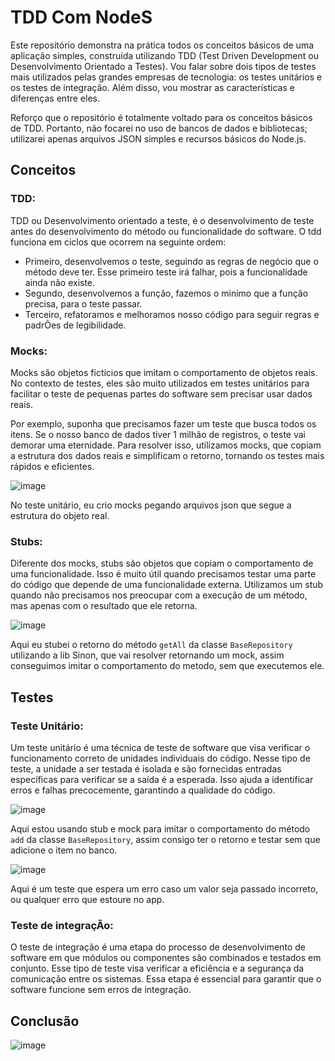 # TDD Com NodeS

Este repositório demonstra na prática todos os conceitos básicos de uma aplicação simples, construída utilizando TDD (Test Driven Development ou Desenvolvimento Orientado a Testes). Vou falar sobre dois tipos de testes mais utilizados pelas grandes empresas de tecnologia: os testes unitários e os testes de integração. Além disso, vou mostrar as características e diferenças entre eles.

Reforço que o repositório é totalmente voltado para os conceitos básicos de TDD. Portanto, não focarei no uso de bancos de dados e bibliotecas; utilizarei apenas arquivos JSON simples e recursos básicos do Node.js.

## Conceitos

### TDD:
TDD ou Desenvolvimento orientado a teste, é o desenvolvimento de teste antes do desenvolvimento do método ou funcionalidade do software. O tdd funciona em ciclos que ocorrem na seguinte ordem:

- Primeiro, desenvolvemos o teste, seguindo as regras de negócio que o método deve ter. Esse primeiro teste irá falhar, pois a funcionalidade ainda não existe.
- Segundo, desenvolvemos a função, fazemos o minimo que a função precisa, para o teste passar.
- Terceiro, refatoramos e melhoramos nosso código para seguir regras e padrÕes de legibilidade.
  
### Mocks:

Mocks são objetos fictícios que imitam o comportamento de objetos reais. No contexto de testes, eles são muito utilizados em testes unitários para facilitar o teste de pequenas partes do software sem precisar usar dados reais.

Por exemplo, suponha que precisamos fazer um teste que busca todos os itens. Se o nosso banco de dados tiver 1 milhão de registros, o teste vai demorar uma eternidade. Para resolver isso, utilizamos mocks, que copiam a estrutura dos dados reais e simplificam o retorno, tornando os testes mais rápidos e eficientes.

![image](https://github.com/RafaelSilva-si/node-test-drive-development-tdd/assets/77937182/02e17ec1-a184-4900-9b65-7a587eb1dd47)

No teste unitário, eu crio mocks pegando arquivos json que segue a estrutura do objeto real.

### Stubs:

Diferente dos mocks, stubs são objetos que copiam o comportamento de uma funcionalidade. Isso é muito útil quando precisamos testar uma parte do código que depende de uma funcionalidade externa. Utilizamos um stub quando não precisamos nos preocupar com a execução de um método, mas apenas com o resultado que ele retorna.

![image](https://github.com/RafaelSilva-si/node-test-drive-development-tdd/assets/77937182/75d9cfb1-74a4-45b9-98e3-f902b13b46ff)

Aqui eu stubei o retorno do método `getAll` da classe `BaseRepository` utilizando a lib Sinon, que vai resolver retornando um mock, assim conseguimos imitar o comportamento do metodo, sem que executemos ele.

## Testes

### Teste Unitário:
Um teste unitário é uma técnica de teste de software que visa verificar o funcionamento correto de unidades individuais do código. Nesse tipo de teste, a unidade a ser testada é isolada e são fornecidas entradas específicas para verificar se a saída é a esperada. Isso ajuda a identificar erros e falhas precocemente, garantindo a qualidade do código.

![image](https://github.com/RafaelSilva-si/node-test-drive-development-tdd/assets/77937182/766d1a74-f768-4d98-bcfb-5798b7d08b15)

Aqui estou usando stub e mock para imitar o comportamento do método `add` da classe `BaseRepository`, assim consigo ter o retorno e testar sem que adicione o item no banco.

![image](https://github.com/RafaelSilva-si/node-test-drive-development-tdd/assets/77937182/927c5c11-ce30-4662-86bc-0ddfb638a581)

Aqui é um teste que espera um erro caso um valor seja passado incorreto, ou qualquer erro que estoure no app.

### Teste de integraçÃo:

O teste de integração é uma etapa do processo de desenvolvimento de software em que módulos ou componentes são combinados e testados em conjunto. Esse tipo de teste visa verificar a eficiência e a segurança da comunicação entre os sistemas. Essa etapa é essencial para garantir que o software funcione sem erros de integração.

## Conclusão

![image](https://github.com/RafaelSilva-si/node-test-drive-development-tdd/assets/77937182/70a16958-538e-4a47-81ac-578f351f49c3)


